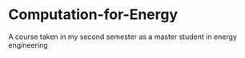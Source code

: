 # Computation-for-Energy
A course taken in my second semester as a master student in energy engineering 
